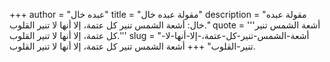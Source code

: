 +++
author = "عبده خال"
title = "مقولة عبده خال"
description = "مقولة عبده خال: أشعة الشمس تنير كل عتمة، إلا أنها لا تنير القلوب."
quote = '''أشعة الشمس تنير كل عتمة، إلا أنها لا تنير القلوب.'''
slug = "أشعة-الشمس-تنير-كل-عتمة،-إلا-أنها-لا-تنير-القلوب"
+++
أشعة الشمس تنير كل عتمة، إلا أنها لا تنير القلوب.
